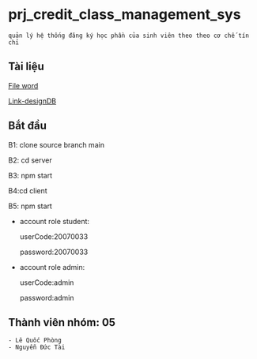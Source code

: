 # prj_credit_class_management_sys
	quản lý hệ thống đăng ký học phần của sinh viên theo theo cơ chế tín chỉ

## Tài liệu
[File word](https://docs.google.com/document/d/1Yp4tsFsPYPF6QO4qG-C5WWwx15OmIkcI/edit)

[Link-designDB](https://app.diagrams.net/#G1EWAlIeX2MmxAxENU3o-vMIFRdn2MOG0U#%7B%22pageId%22%3A%22gv5vA5d2aHFLA912INUz%22%7D)

## Bắt đầu
B1: clone source branch main

B2: cd server

B3: npm start

B4:cd client

B5: npm start

- account role student:

  userCode:20070033
  
  password:20070033
  
- account role admin:

  userCode:admin
  
  password:admin

## Thành viên nhóm: 05
	- Lê Quốc Phòng
	- Nguyễn Đức Tài
